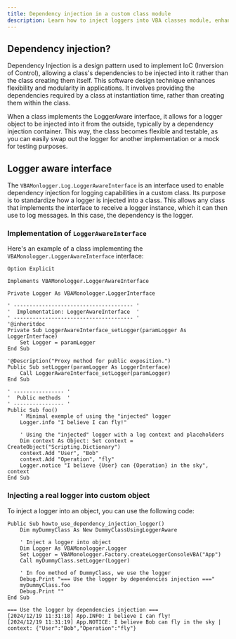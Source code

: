 ```yaml
---
title: Dependency injection in a custom class module
description: Learn how to inject loggers into VBA classes module, enhancing modularity and testability in your VBA applications.
---
```


## Dependency injection?

Dependency Injection is a design pattern used to implement IoC (Inversion of Control), allowing a class's dependencies to be injected into it rather than the class creating them itself. This software design technique enhances flexibility and modularity in applications. It involves providing the dependencies required by a class at instantiation time, rather than creating them within the class.

When a class implements the LoggerAware interface, it allows for a logger object to be injected into it from the outside, typically by a dependency injection container. This way, the class becomes flexible and testable, as you can easily swap out the logger for another implementation or a mock for testing purposes. 

## Logger aware interface

The `VBAMonlogger.Log.LoggerAwareInterface` is an interface used to enable dependency injection for logging capabilities in a custom class. Its purpose is to standardize how a logger is injected into a class. This allows any class that implements the interface to receive a logger instance, which it can then use to log messages. In this case, the dependency is the logger.

### Implementation of `LoggerAwareInterface`

Here's an example of a class implementing the `VBAMonologger.LoggerAwareInterface` interface:

```vbscript title="DummyClassUsingLoggerAware.cls"
Option Explicit

Implements VBAMonologger.LoggerAwareInterface

Private Logger As VBAMonologger.LoggerInterface

' -------------------------------------- '
'  Implementation: LoggerAwareInterface  '
' -------------------------------------- '
'@inheritdoc
Private Sub LoggerAwareInterface_setLogger(paramLogger As LoggerInterface)
    Set Logger = paramLogger
End Sub

'@Description("Proxy method for public exposition.")
Public Sub setLogger(paramLogger As LoggerInterface)
    Call LoggerAwareInterface_setLogger(paramLogger)
End Sub

' ---------------- '
'  Public methods  '
' ---------------- '
Public Sub foo()
    ' Minimal exemple of using the "injected" logger
    Logger.info "I believe I can fly!"
    
    ' Using the "injected" logger with a log context and placeholders
    Dim context As Object: Set context = CreateObject("Scripting.Dictionary")
    context.Add "User", "Bob"
    context.Add "Operation", "fly"
    Logger.notice "I believe {User} can {Operation} in the sky", context
End Sub
```

### Injecting a real logger into custom object

To inject a logger into an object, you can use the following code:

```vbscript title="DummyModule.bas"
Public Sub howto_use_dependency_injection_logger()
    Dim myDummyClass As New DummyClassUsingLoggerAware
    
    ' Inject a logger into object
    Dim Logger As VBAMonologger.Logger
    Set Logger = VBAMonologger.Factory.createLoggerConsoleVBA("App")
    Call myDummyClass.setLogger(Logger)
    
    ' In foo method of DummyClass, we use the logger
    Debug.Print "=== Use the logger by dependencies injection ==="
    myDummyClass.foo
    Debug.Print ""
End Sub
```
``` title="Result"
=== Use the logger by dependencies injection ===
[2024/12/19 11:31:18] App.INFO: I believe I can fly!
[2024/12/19 11:31:19] App.NOTICE: I believe Bob can fly in the sky | context: {"User":"Bob","Operation":"fly"}
```